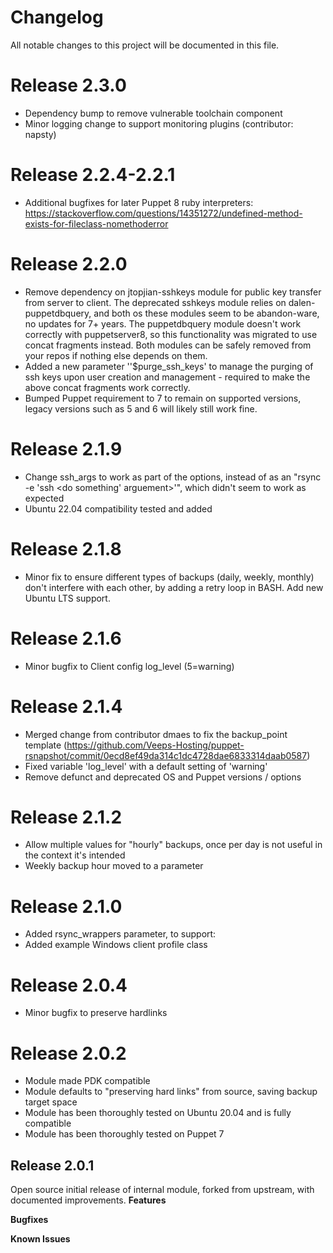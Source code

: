 # Changelog
All notable changes to this project will be documented in this file.

# Release 2.3.0
* Dependency bump to remove vulnerable toolchain component
* Minor logging change to support monitoring plugins (contributor: napsty)

# Release 2.2.4-2.2.1
* Additional bugfixes for later Puppet 8 ruby interpreters: https://stackoverflow.com/questions/14351272/undefined-method-exists-for-fileclass-nomethoderror

# Release 2.2.0
* Remove dependency on jtopjian-sshkeys module for public key transfer from server to client. The deprecated sshkeys module relies on dalen-puppetdbquery, and both os these modules seem to be abandon-ware, no updates for 7+ years. The puppetdbquery module doesn't work correctly with puppetserver8, so this functionality was migrated to use concat fragments instead. Both modules can be safely removed from your repos if nothing else depends on them.
* Added a new parameter ''$purge_ssh_keys' to manage the purging of ssh keys upon user creation and management - required to make the above concat fragments work correctly.
* Bumped Puppet requirement to 7 to remain on supported versions, legacy versions such as 5 and 6 will likely still work fine.


# Release 2.1.9
* Change ssh_args to work as part of the options, instead of as an "rsync -e 'ssh <do something' arguement>'", which didn't seem to work as expected
* Ubuntu 22.04 compatibility tested and added

# Release 2.1.8
* Minor fix to ensure different types of backups (daily, weekly, monthly) don't interfere with each other, by adding a retry loop in BASH. Add new Ubuntu LTS support.

# Release 2.1.6
* Minor bugfix to Client config log_level (5=warning)

# Release 2.1.4
* Merged change from contributor dmaes to fix the backup_point template (https://github.com/Veeps-Hosting/puppet-rsnapshot/commit/0ecd8ef49da314c1dc4728dae6833314daab0587)
* Fixed variable 'log_level' with a default setting of 'warning'
* Remove defunct and deprecated OS and Puppet versions / options

# Release 2.1.2
* Allow multiple values for "hourly" backups, once per day is not useful in the context it's intended
* Weekly backup hour moved to a parameter

# Release 2.1.0
* Added rsync_wrappers parameter, to support:
* Added example Windows client profile class

# Release 2.0.4
* Minor bugfix to preserve hardlinks

# Release 2.0.2
* Module made PDK compatible
* Module defaults to "preserving hard links" from source, saving backup target space
* Module has been thoroughly tested on Ubuntu 20.04 and is fully compatible
* Module has been thoroughly tested on Puppet 7

## Release 2.0.1
Open source initial release of internal module, forked from upstream, with documented improvements.
**Features**

**Bugfixes**

**Known Issues**
